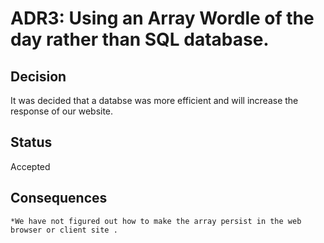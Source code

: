 # ADR3: Using an Array Wordle of the day rather than SQL database.

## Decision

It was decided that a databse was more efficient and will increase the response of our website.

## Status

Accepted

## Consequences

    *We have not figured out how to make the array persist in the web browser or client site .
   

